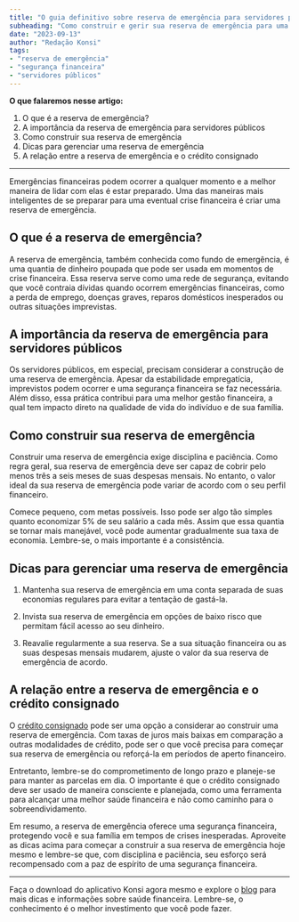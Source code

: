 ```yaml
---
title: "O guia definitivo sobre reserva de emergência para servidores públicos"
subheading: "Como construir e gerir sua reserva de emergência para uma segurança financeira capaz de amparar situações inesperadas."
date: "2023-09-13"
author: "Redação Konsi"
tags:
- "reserva de emergência"
- "segurança financeira"
- "servidores públicos"
---
```


**O que falaremos nesse artigo:**

1. O que é a reserva de emergência?
2. A importância da reserva de emergência para servidores públicos
3. Como construir sua reserva de emergência 
4. Dicas para gerenciar uma reserva de emergência
5. A relação entre a reserva de emergência e o crédito consignado

---

Emergências financeiras podem ocorrer a qualquer momento e a melhor maneira de lidar com elas é estar preparado. Uma das maneiras mais inteligentes de se preparar para uma eventual crise financeira é criar uma reserva de emergência. 

## O que é a reserva de emergência?

A reserva de emergência, também conhecida como fundo de emergência, é uma quantia de dinheiro poupada que pode ser usada em momentos de crise financeira. Essa reserva serve como uma rede de segurança, evitando que você contraia dívidas quando ocorrem emergências financeiras, como a perda de emprego, doenças graves, reparos domésticos inesperados ou outras situações imprevistas.

## A importância da reserva de emergência para servidores públicos

Os servidores públicos, em especial, precisam considerar a construção de uma reserva de emergência. Apesar da estabilidade empregatícia, imprevistos podem ocorrer e uma segurança financeira se faz necessária. Além disso, essa prática contribui para uma melhor gestão financeira, a qual tem impacto direto na qualidade de vida do indivíduo e de sua família.

## Como construir sua reserva de emergência 

Construir uma reserva de emergência exige disciplina e paciência. Como regra geral, sua reserva de emergência deve ser capaz de cobrir pelo menos três a seis meses de suas despesas mensais. No entanto, o valor ideal da sua reserva de emergência pode variar de acordo com o seu perfil financeiro.

Comece pequeno, com metas possíveis. Isso pode ser algo tão simples quanto economizar 5% de seu salário a cada mês. Assim que essa quantia se tornar mais manejável, você pode aumentar gradualmente sua taxa de economia. Lembre-se, o mais importante é a consistência.

## Dicas para gerenciar uma reserva de emergência

1. Mantenha sua reserva de emergência em uma conta separada de suas economias regulares para evitar a tentação de gastá-la.

2. Invista sua reserva de emergência em opções de baixo risco que permitam fácil acesso ao seu dinheiro.

3. Reavalie regularmente a sua reserva. Se a sua situação financeira ou as suas despesas mensais mudarem, ajuste o valor da sua reserva de emergência de acordo.

## A relação entre a reserva de emergência e o crédito consignado

O [crédito consignado](https://konsi.com.br/postagens/emprstimo-consignado-vs-emprstimo-pessoal-qual-escolher-como-servidor-pblico) pode ser uma opção a considerar ao construir uma reserva de emergência. Com taxas de juros mais baixas em comparação a outras modalidades de crédito, pode ser o que você precisa para começar sua reserva de emergência ou reforçá-la em períodos de aperto financeiro.

Entretanto, lembre-se do comprometimento de longo prazo e planeje-se para manter as parcelas em dia. O importante é que o crédito consignado deve ser usado de maneira consciente e planejada, como uma ferramenta para alcançar uma melhor saúde financeira e não como caminho para o sobreendividamento.

Em resumo, a reserva de emergência oferece uma segurança financeira, protegendo você e sua família em tempos de crises inesperadas. Aproveite as dicas acima para começar a construir a sua reserva de emergência hoje mesmo e lembre-se que, com disciplina e paciência, seu esforço será recompensado com a paz de espírito de uma segurança financeira.

---

Faça o download do aplicativo Konsi agora mesmo e explore o [blog](https://konsi.com.br/postagens/) para mais dicas e informações sobre saúde financeira. Lembre-se, o conhecimento é o melhor investimento que você pode fazer.